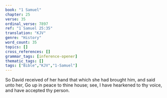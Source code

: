 ```yaml
---
book: "1 Samuel"
chapter: 25
verse: 35
ordinal_verse: 7897
ref: "1 Samuel 25:35"
translation: "KJV"
genre: "History"
word_count: 35
topics: []
cross_references: []
grammar_tags: [inference-opener]
thematic_tags: []
tags: ["Bible","KJV","1-Samuel"]
---
```

So David received of her hand that which she had brought him, and said unto her, Go up in peace to thine house; see, I have hearkened to thy voice, and have accepted thy person.
